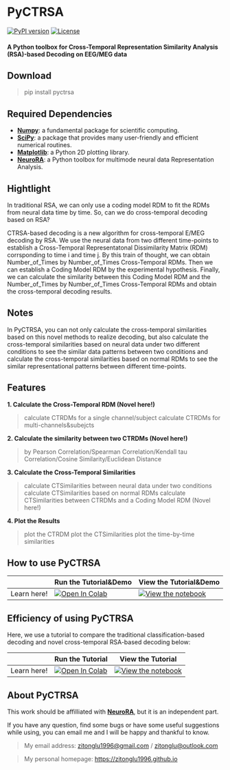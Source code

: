 # PyCTRSA

[![PyPI version](https://img.shields.io/pypi/v/pyctrsa?style=flat-square)](https://pypi.org/project/pyctrsa/)
[![License](https://img.shields.io/badge/License-MIT-yellow.svg)](https://opensource.org/licenses/MIT)

#### A Python toolbox for Cross-Temporal Representation Similarity Analysis (RSA)-based Decoding on EEG/MEG data

## Download
> pip install pyctrsa

## Required Dependencies

- **[Numpy](https://www.numpy.org)**: a fundamental package for scientific computing.
- **[SciPy](https://www.scipy.org/scipylib/index.html)**: a package that provides many user-friendly and efficient numerical routines.
- **[Matplotlib](https://matplotlib.org)**: a Python 2D plotting library.
- **[NeuroRA](https://zitonglu1996.github.io/NeuroRA/)**: a Python toolbox for multimode neural data Representation Analysis.

## Hightlight
In traditional RSA, we can only use a coding model RDM to fit the RDMs from neural data time by time. So, can we do cross-temporal decoding based on RSA?

CTRSA-based decoding is a new algorithm for cross-temporal E/MEG decoding by RSA. We use the neural data from two different time-points to establish a Cross-Temporal Representatonal Dissimilarity Matrix (RDM) corrsponding to time i and time j. By this train of thought, we can obtain Number_of_Times by Number_of_Times Cross-Temporal RDMs. Then we can establish a Coding Model RDM by the experimental hypothesis. Finally, we can calculate the similarity between this Coding Model RDM and the Number_of_Times by Number_of_Times Cross-Temporal RDMs and obtain the cross-temporal decoding results.

## Notes
In PyCTRSA, you can not only calculate the cross-temporal similarities based on this novel methods to realize decoding, but also calculate the cross-temporal similarities based on neural data under two different conditions to see the similar data patterns between two conditions and calculate the cross-temporal similarities based on normal RDMs to see the similar representational patterns between different time-points.

## Features

**1. Calculate the Cross-Temporal RDM (Novel here!)**

> calculate CTRDMs for a single channel/subject
> calculate CTRDMs for multi-channels&subejcts

**2. Calculate the similarity between two CTRDMs (Novel here!)**

> by Pearson Correlation/Spearman Correlation/Kendall tau Correlation/Cosine Similarity/Euclidean Distance

**3. Calculate the Cross-Temporal Similarities**

> calculate CTSimilarities between neural data under two conditions
> calculate CTSimilarities based on normal RDMs
> calculate CTSimilarities between CTRDMs and a Coding Model RDM (Novel here!)

**4. Plot the Results**

> plot the CTRDM
> plot the CTSimilarities
> plot the time-by-time similarities

## How to use PyCTRSA

|   | Run the Tutorial&Demo | View the Tutorial&Demo |
| - | --- | ---- |
| Learn here! | [![Open In Colab](https://colab.research.google.com/assets/colab-badge.svg)](https://colab.research.google.com/github/ZitongLu1996/PyCTRSA/blob/master/docs/Tutorial_for_PyCTRSA_colab.ipynb) | [![View the notebook](https://img.shields.io/badge/render-nbviewer-orange.svg)](https://nbviewer.jupyter.org/github/ZitongLu1996/PyCTRSA/blob/master/docs/Tutorial_for_PyCTRSA.ipynb) |

## Efficiency of using PyCTRSA

Here, we use a tutorial to compare the traditional classification-based decoding and novel cross-temporal RSA-based decoding below:

|   | Run the Tutorial | View the Tutorial |
| - | --- | ---- |
| Learn here! | [![Open In Colab](https://colab.research.google.com/assets/colab-badge.svg)](https://colab.research.google.com/github/ZitongLu1996/PyCTRSA/blob/master/docs/Decoding_Classification_VS_CTRSA.ipynb) | [![View the notebook](https://img.shields.io/badge/render-nbviewer-orange.svg)](https://nbviewer.jupyter.org/github/ZitongLu1996/PyCTRSA/blob/master/docs/Decoding_Classification_VS_CTRSA.ipynb) |

## About PyCTRSA

This work should be affilliated with **[NeuroRA](https:/zitonglu1996.github.io/NeuroRA/)**, but it is an independent part.

If you have any question, find some bugs or have some useful suggestions while using, you can email me and I will be happy and thankful to know.

>My email address: 
>zitonglu1996@gmail.com / zitonglu@outlook.com

>My personal homepage:
>https://zitonglu1996.github.io